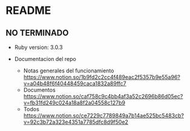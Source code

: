 # README

## NO TERMINADO

* Ruby version: 3.0.3

* Documentacion del repo
    - Notas generales del funcionamiento https://www.notion.so/1b9fd2c2cc4f489eac2f5357b9e55a96?v=a04b48f6f40448459caca1832a89ffc7
    - Documentos https://www.notion.so/caf758c9c4bb4af3a52c2696b86d05ec?v=fb31fd249c024a18a8f2a04558c127b9
    - Todos https://www.notion.so/ce7229c7789849a7b14ae525bc5483cb?v=92c3b72a323e4351a7785dfc8d9f50e2